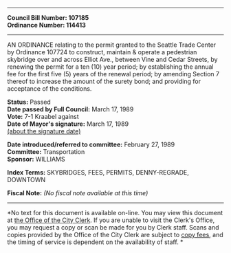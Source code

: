 * * * * *  
  
**Council Bill Number: [](#h0)[](#h2)107185**   
**Ordinance Number: 114413**  
  
* * * * *  
  
AN ORDINANCE relating to the permit granted to the Seattle Trade Center by Ordinance 107724 to construct, maintain & operate a pedestrian skybridge over and across Elliot Ave., between Vine and Cedar Streets, by renewing the permit for a ten (10) year period; by establishing the annual fee for the first five (5) years of the renewal period; by amending Section 7 thereof to increase the amount of the surety bond; and providing for acceptance of the conditions.  
  
**Status:** Passed   
**Date passed by Full Council:** March 17, 1989   
**Vote:** 7-1 Kraabel against   
**Date of Mayor's signature:** March 17, 1989   
[(about the signature date)](/~public/approvaldate.htm)   
  
  
**Date introduced/referred to committee:** February 27, 1989   
**Committee:** Transportation   
**Sponsor:** WILLIAMS   
  
**Index Terms:** SKYBRIDGES, FEES, PERMITS, DENNY-REGRADE, DOWNTOWN  
  
**Fiscal Note:** *(No fiscal note available at this time)*  
  
* * * * *  
  
*No text for this document is available on-line. You may view this document at [the Office of the City Clerk](http://www.seattle.gov/leg/clerk/contactUs.htm). If you are unable to visit the Clerk's Office, you may request a copy or scan be made for you by Clerk staff. Scans and copies provided by the Office of the City Clerk are subject to [copy fees](http://clerk.seattle.gov/~public/clerkfees.htm), and the timing of service is dependent on the availability of staff. *  
  
  
